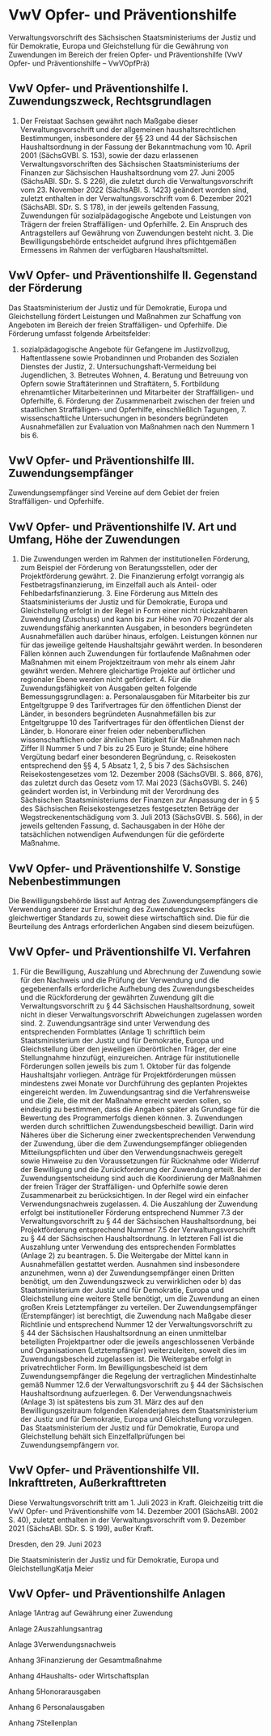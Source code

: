 # VwV Opfer- und Präventionshilfe

Verwaltungsvorschrift des Sächsischen Staatsministeriums der Justiz und für Demokratie, Europa und Gleichstellung für die Gewährung von Zuwendungen im Bereich der freien Opfer- und Präventionshilfe (VwV Opfer- und Präventionshilfe – VwVOpfPrä)

## VwV Opfer- und Präventionshilfe I. Zuwendungszweck, Rechtsgrundlagen

1. Der Freistaat Sachsen gewährt nach Maßgabe dieser Verwaltungsvorschrift und der allgemeinen haushaltsrechtlichen Bestimmungen, insbesondere der §§ 23 und 44 der Sächsischen Haushaltsordnung in der Fassung der Bekanntmachung vom 10. April 2001 (SächsGVBl. S. 153), sowie der dazu erlassenen Verwaltungsvorschriften des Sächsischen Staatsministeriums der Finanzen zur Sächsischen Haushaltsordnung vom 27. Juni 2005 (SächsABl. SDr. S. S 226), die zuletzt durch die Verwaltungsvorschrift vom 23. November 2022 (SächsABl. S. 1423) geändert worden sind, zuletzt enthalten in der Verwaltungsvorschrift vom 6. Dezember 2021 (SächsABl. SDr. S. S 178), in der jeweils geltenden Fassung, Zuwendungen für sozialpädagogische Angebote und Leistungen von Trägern der freien Straffälligen- und Opferhilfe. 2. Ein Anspruch des Antragstellers auf Gewährung von Zuwendungen besteht nicht. 3. Die Bewilligungsbehörde entscheidet aufgrund ihres pflichtgemäßen Ermessens im Rahmen der verfügbaren Haushaltsmittel. 
## VwV Opfer- und Präventionshilfe II. Gegenstand der Förderung

Das Staatsministerium der Justiz und für Demokratie, Europa und Gleichstellung fördert Leistungen und Maßnahmen zur Schaffung von Angeboten im Bereich der freien Straffälligen- und Opferhilfe. Die Förderung umfasst folgende Arbeitsfelder:

1. sozialpädagogische Angebote für Gefangene im Justizvollzug, Haftentlassene sowie Probandinnen und Probanden des Sozialen Dienstes der Justiz, 2. Untersuchungshaft-Vermeidung bei Jugendlichen, 3. Betreutes Wohnen, 4. Beratung und Betreuung von Opfern sowie Straftäterinnen und Straftätern, 5. Fortbildung ehrenamtlicher Mitarbeiterinnen und Mitarbeiter der Straffälligen- und Opferhilfe, 6. Förderung der Zusammenarbeit zwischen der freien und staatlichen Straffälligen- und Opferhilfe, einschließlich Tagungen, 7. wissenschaftliche Untersuchungen in besonders begründeten Ausnahmefällen zur Evaluation von Maßnahmen nach den Nummern 1 bis 6. 
## VwV Opfer- und Präventionshilfe III. Zuwendungsempfänger

Zuwendungsempfänger sind Vereine auf dem Gebiet der freien Straffälligen- und Opferhilfe.


## VwV Opfer- und Präventionshilfe IV. Art und Umfang, Höhe der Zuwendungen

1. Die Zuwendungen werden im Rahmen der institutionellen Förderung, zum Beispiel der Förderung von Beratungsstellen, oder der Projektförderung gewährt. 2. Die Finanzierung erfolgt vorrangig als Festbetragsfinanzierung, im Einzelfall auch als Anteil- oder Fehlbedarfsfinanzierung. 3. Eine Förderung aus Mitteln des Staatsministeriums der Justiz und für Demokratie, Europa und Gleichstellung erfolgt in der Regel in Form einer nicht rückzahlbaren Zuwendung (Zuschuss) und kann bis zur Höhe von 70 Prozent der als zuwendungsfähig anerkannten Ausgaben, in besonders begründeten Ausnahmefällen auch darüber hinaus, erfolgen. Leistungen können nur für das jeweilige geltende Haushaltsjahr gewährt werden. In besonderen Fällen können auch Zuwendungen für fortlaufende Maßnahmen oder Maßnahmen mit einem Projektzeitraum von mehr als einem Jahr gewährt werden. Mehrere gleichartige Projekte auf örtlicher und regionaler Ebene werden nicht gefördert. 4. Für die Zuwendungsfähigkeit von Ausgaben gelten folgende Bemessungsgrundlagen: a. Personalausgaben für Mitarbeiter bis zur Entgeltgruppe 9 des Tarifvertrages für den öffentlichen Dienst der Länder, in besonders begründeten Ausnahmefällen bis zur Entgeltgruppe 10 des Tarifvertrages für den öffentlichen Dienst der Länder, b. Honorare einer freien oder nebenberuflichen wissenschaftlichen oder ähnlichen Tätigkeit für Maßnahmen nach Ziffer II Nummer 5 und 7 bis zu 25 Euro je Stunde; eine höhere Vergütung bedarf einer besonderen Begründung, c. Reisekosten entsprechend den §§ 4, 5 Absatz 1, 2, 5 bis 7 des Sächsischen Reisekostengesetzes vom 12. Dezember 2008 (SächsGVBl. S. 866, 876), das zuletzt durch das Gesetz vom 17. Mai 2023 (SächsGVBl. S. 246) geändert worden ist, in Verbindung mit der Verordnung des Sächsischen Staatsministeriums der Finanzen zur Anpassung der in § 5 des Sächsischen Reisekostengesetzes festgesetzten Beträge der Wegstreckenentschädigung vom 3. Juli 2013 (SächsGVBl. S. 566), in der jeweils geltenden Fassung, d. Sachausgaben in der Höhe der tatsächlichen notwendigen Aufwendungen für die geförderte Maßnahme. 
## VwV Opfer- und Präventionshilfe V. Sonstige Nebenbestimmungen

Die Bewilligungsbehörde lässt auf Antrag des Zuwendungsempfängers die Verwendung anderer zur Erreichung des Zuwendungszwecks gleichwertiger Standards zu, soweit diese wirtschaftlich sind. Die für die Beurteilung des Antrags erforderlichen Angaben sind diesem beizufügen.


## VwV Opfer- und Präventionshilfe VI. Verfahren

1. Für die Bewilligung, Auszahlung und Abrechnung der Zuwendung sowie für den Nachweis und die Prüfung der Verwendung und die gegebenenfalls erforderliche Aufhebung des Zuwendungsbescheides und die Rückforderung der gewährten Zuwendung gilt die Verwaltungsvorschrift zu § 44 Sächsischen Haushaltsordnung, soweit nicht in dieser Verwaltungsvorschrift Abweichungen zugelassen worden sind. 2. Zuwendungsanträge sind unter Verwendung des entsprechenden Formblattes (Anlage 1) schriftlich beim Staatsministerium der Justiz und für Demokratie, Europa und Gleichstellung über den jeweiligen überörtlichen Träger, der eine Stellungnahme hinzufügt, einzureichen. Anträge für institutionelle Förderungen sollen jeweils bis zum 1. Oktober für das folgende Haushaltsjahr vorliegen. Anträge für Projektförderungen müssen mindestens zwei Monate vor Durchführung des geplanten Projektes eingereicht werden. Im Zuwendungsantrag sind die Verfahrensweise und die Ziele, die mit der Maßnahme erreicht werden sollen, so eindeutig zu bestimmen, dass die Angaben später als Grundlage für die Bewertung des Programmerfolgs dienen können. 3. Zuwendungen werden durch schriftlichen Zuwendungsbescheid bewilligt. Darin wird Näheres über die Sicherung einer zweckentsprechenden Verwendung der Zuwendung, über die dem Zuwendungsempfänger obliegenden Mitteilungspflichten und über den Verwendungsnachweis geregelt sowie Hinweise zu den Voraussetzungen für Rücknahme oder Widerruf der Bewilligung und die Zurückforderung der Zuwendung erteilt. Bei der Zuwendungsentscheidung sind auch die Koordinierung der Maßnahmen der freien Träger der Straffälligen- und Opferhilfe sowie deren Zusammenarbeit zu berücksichtigen. In der Regel wird ein einfacher Verwendungsnachweis zugelassen. 4. Die Auszahlung der Zuwendung erfolgt bei institutioneller Förderung entsprechend Nummer 7.3 der Verwaltungsvorschrift zu § 44 der Sächsischen Haushaltsordnung, bei Projektförderung entsprechend Nummer 7.5 der Verwaltungsvorschrift zu § 44 der Sächsischen Haushaltsordnung. In letzteren Fall ist die Auszahlung unter Verwendung des entsprechenden Formblattes (Anlage 2) zu beantragen. 5. Die Weitergabe der Mittel kann in Ausnahmefällen gestattet werden. Ausnahmen sind insbesondere anzunehmen, wenn a) der Zuwendungsempfänger einen Dritten benötigt, um den Zuwendungszweck zu verwirklichen oder b) das Staatsministerium der Justiz und für Demokratie, Europa und Gleichstellung eine weitere Stelle benötigt, um die Zuwendung an einen großen Kreis Letztempfänger zu verteilen. Der Zuwendungsempfänger (Erstempfänger) ist berechtigt, die Zuwendung nach Maßgabe dieser Richtlinie und entsprechend Nummer 12 der Verwaltungsvorschrift zu § 44 der Sächsischen Haushaltsordnung an einen unmittelbar beteiligten Projektpartner oder die jeweils angeschlossenen Verbände und Organisationen (Letztempfänger) weiterzuleiten, soweit dies im Zuwendungsbescheid zugelassen ist. Die Weitergabe erfolgt in privatrechtlicher Form. Im Bewilligungsbescheid ist dem Zuwendungsempfänger die Regelung der vertraglichen Mindestinhalte gemäß Nummer 12.6 der Verwaltungsvorschrift zu § 44 der Sächsischen Haushaltsordnung aufzuerlegen. 6. Der Verwendungsnachweis (Anlage 3) ist spätestens bis zum 31. März des auf den Bewilligungszeitraum folgenden Kalenderjahres dem Staatsministerium der Justiz und für Demokratie, Europa und Gleichstellung vorzulegen. Das Staatsministerium der Justiz und für Demokratie, Europa und Gleichstellung behält sich Einzelfallprüfungen bei Zuwendungsempfängern vor. 
## VwV Opfer- und Präventionshilfe VII. Inkrafttreten, Außerkrafttreten

Diese Verwaltungsvorschrift tritt am 1. Juli 2023 in Kraft. Gleichzeitig tritt die VwV Opfer- und Präventionshilfe vom 14. Dezember 2001 (SächsABl. 2002 S. 40), zuletzt enthalten in der Verwaltungsvorschrift vom 9. Dezember 2021 (SächsABl. SDr. S. S 199), außer Kraft.

Dresden, den 29. Juni 2023

Die Staatsministerin der Justiz und für Demokratie, Europa und GleichstellungKatja Meier


## VwV Opfer- und Präventionshilfe Anlagen

Anlage 1Antrag auf Gewährung einer Zuwendung

Anlage 2Auszahlungsantrag

Anlage 3Verwendungsnachweis

Anhang 3Finanzierung der Gesamtmaßnahme

Anhang 4Haushalts- oder Wirtschaftsplan

Anhang 5Honorarausgaben

Anhang 6 Personalausgaben

Anhang 7Stellenplan

